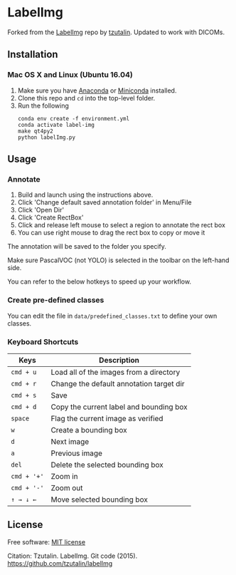 # LabelImg

Forked from the
[LabelImg](https://github.com/tzutalin/labelImg/blob/master/labelImg.py)
repo by [tzutalin](https://github.com/tzutalin).
Updated to work with DICOMs.


## Installation

### Mac OS X and Linux (Ubuntu 16.04)

1. Make sure you have [Anaconda](https://www.anaconda.com/download/#download) or
[Miniconda](https://conda.io/miniconda.html) installed.
2. Clone this repo and `cd` into the top-level folder.
3. Run the following
    ```text
    conda env create -f environment.yml
    conda activate label-img
    make qt4py2
    python labelImg.py
    ```


## Usage


### Annotate

1. Build and launch using the instructions above.
2. Click 'Change default saved annotation folder' in Menu/File
3. Click 'Open Dir'
4. Click 'Create RectBox'
5. Click and release left mouse to select a region to annotate the rect
   box
6. You can use right mouse to drag the rect box to copy or move it

The annotation will be saved to the folder you specify.

Make sure PascalVOC (not YOLO) is selected in the toolbar on the left-hand side.

You can refer to the below hotkeys to speed up your workflow.


### Create pre-defined classes

You can edit the file in `data/predefined_classes.txt` to define your own
classes.


### Keyboard Shortcuts

| Keys        | Description                              |
|-------------|------------------------------------------|
| `cmd + u`   | Load all of the images from a directory  |
| `cmd + r`   | Change the default annotation target dir |
| `cmd + s`   | Save                                     |
| `cmd + d`   | Copy the current label and bounding box  |
| `space`     | Flag the current image as verified       |
| `w`         | Create a bounding box                    |
| `d`         | Next image                               |
| `a`         | Previous image                           |
| `del`       | Delete the selected bounding box         |
| `cmd + '+'` | Zoom in                                  |
| `cmd + '-'` | Zoom out                                 |
| `↑ → ↓ ←`  | Move selected bounding box               |


## License

Free software: [MIT license](https://github.com/tzutalin/labelImg/blob/master/LICENSE)

Citation: Tzutalin. LabelImg. Git code (2015). https://github.com/tzutalin/labelImg

